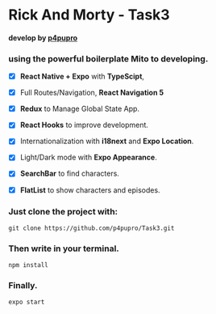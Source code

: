 # Rick And Morty - Task3

#### develop by [**p4pupro**](https://github.com/p4pupro)
### using the powerful boilerplate Mito to developing.


- [x] **React Native + Expo** with **TypeScipt**, 
- [x] Full Routes/Navigation, **React Navigation 5**
- [x] **Redux** to Manage Global State App.
- [x] **React Hooks** to improve development.
- [x] Internationalization with **i18next** and **Expo Location**.
- [x] Light/Dark mode with **Expo Appearance**.
- [x] **SearchBar** to find characters.
- [x] **FlatList** to show characters and episodes.



### Just clone the project with:
` git clone https://github.com/p4pupro/Task3.git `
### Then write in your terminal.
` npm install `
### Finally.
` expo start `

